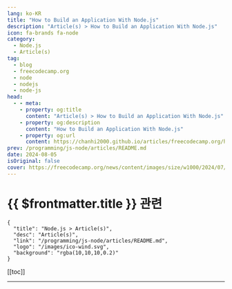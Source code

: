```yaml
---
lang: ko-KR
title: "How to Build an Application With Node.js"
description: "Article(s) > How to Build an Application With Node.js"
icon: fa-brands fa-node
category: 
  - Node.js
  - Article(s)
tag: 
  - blog
  - freecodecamp.org
  - node
  - nodejs
  - node-js
head:
  - - meta:
    - property: og:title
      content: "Article(s) > How to Build an Application With Node.js"
    - property: og:description
      content: "How to Build an Application With Node.js"
    - property: og:url
      content: https://chanhi2000.github.io/articles/freecodecamp.org/how-to-build-an-event-app-with-node-js.html
prev: /programming/js-node/articles/README.md
date: 2024-08-05
isOriginal: false
cover: https://freecodecamp.org/news/content/images/size/w1000/2024/07/Frame-1--1-.svg
---
```


# {{ $frontmatter.title }} 관련

```component VPCard
{
  "title": "Node.js > Article(s)",
  "desc": "Article(s)",
  "link": "/programming/js-node/articles/README.md",
  "logo": "/images/ico-wind.svg",
  "background": "rgba(10,10,10,0.2)"
}
```

[[toc]]

---

<SiteInfo
  name="How to Build an Application With Node.js"
  desc="Node.js it’s a runtime environment that allows you to run JavaScript code on the server side for building server-side applications. It works well for creating fast and scalable applications.  In this article, I will use a simple event management app as an example to show you how to build..."
  url="https://freecodecamp.org/news/how-to-build-an-event-app-with-node-js/"
  logo="https://cdn.freecodecamp.org/universal/favicons/favicon.ico"
  preview="https://freecodecamp.org/news/content/images/size/w1000/2024/08/How-to-Build-an-Application-With-Node.js.png"/>


